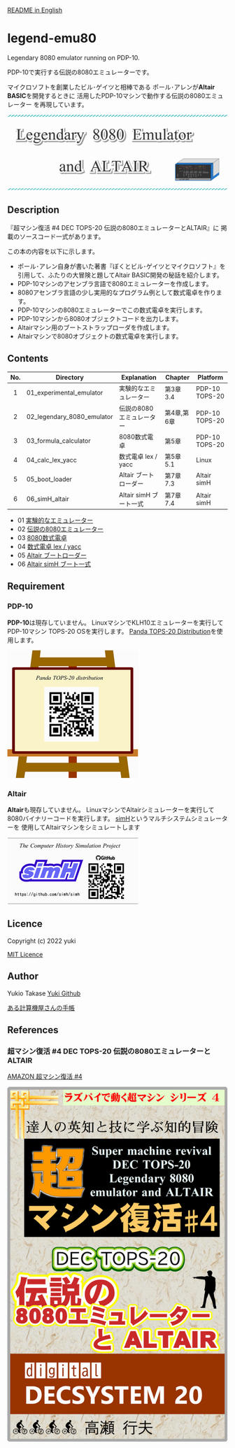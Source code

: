 [README in English](./README.md)

legend-emu80
============

Legendary 8080 emulator running on PDP-10.

PDP-10で実行する伝説の8080エミュレーターです。

マイクロソフトを創業したビル･ゲイツと相棒である
ポール･アレンが**Altair BASIC**を開発するときに
活用したPDP-10マシンで動作する伝説の8080エミュレーター
を再現しています。

![Legendary 8080 Emulator and ALTAIR](./pic/title_logo.png)

## Description

『超マシン復活 #4 DEC TOPS-20 伝説の8080エミュレーターとALTAIR』に
掲載のソースコード一式があります。

この本の内容を以下に示します。

- ポール･アレン自身が書いた著書『ぼくとビル･ゲイツとマイクロソフト』を
  引用して、ふたりの大冒険と題してAltair BASIC開発の秘話を紹介します。
- PDP-10マシンのアセンブラ言語で8080エミュレーターを作成します。
- 8080アセンブラ言語の少し実用的なプログラム例として数式電卓を作ります。
- PDP-10マシンの8080エミュレーターでこの数式電卓を実行します。
- PDP-10マシンから8080オブジェクトコードを出力します。
- Altairマシン用のブートストラップローダを作成します。
- Altairマシンで8080オブジェクトの数式電卓を実行します。


## Contents

| No. | Directory                  | Explanation               | Chapter    | Platform
|:---:| -------------------------- | ------------------------- | ---------- |----------------------
|  1  | 01_experimental_emulator   | 実験的なエミュレーター    | 第3章 3.4  | PDP-10 TOPS-20
|  2  | 02_legendary_8080_emulator | 伝説の8080エミュレーター  | 第4章,第6章| PDP-10 TOPS-20
|  3  | 03_formula_calculator      | 8080数式電卓              | 第5章      | PDP-10 TOPS-20
|  4  | 04_calc_lex_yacc           | 数式電卓 lex / yacc       | 第5章 5.1  | Linux
|  5  | 05_boot_loader             | Altair ブートローダー     | 第7章 7.3  | Altair simH
|  6  | 06_simH_altair             | Altair simH ブート一式    | 第7章 7.4  | Altair simH

- 01 [実験的なエミュレーター](./01_experimental_emulator/README-ja-01.md)
- 02 [伝説の8080エミュレーター](./02_legendary_8080_emulator/README-ja-02.md)
- 03 [8080数式電卓](./03_formula_calculator/README-ja-03.md)
- 04 [数式電卓 lex / yacc](./04_calc_lex_yacc/README-ja-04.md)
- 05 [Altair ブートローダー](./05_boot_loader/README-ja-05.md)
- 06 [Altair simH ブート一式](./06_simH_altair/README-ja-06.md)

## Requirement

### PDP-10

**PDP-10**は現存していません。
LinuxマシンでKLH10エミュレーターを実行して
PDP-10マシン TOPS-20 OSを実行します。
[Panda TOPS-20 Distribution](http://panda.trailing-edge.com/)を使用します。

![Panda TOPS-20 Distribution](./pic/qr_url_panda.png)


### Altair

**Altair**も現存していません。
LinuxマシンでAltairシミュレーターを実行して
8080バイナリーコードを実行します。
[simH](https://github.com/simh/simh)というマルチシステムシミュレーターを
使用してAltairマシンをシミュレートします

![simH Altair](./pic/qr_github_simh.png)



## Licence

Copyright (c) 2022 yuki

[MIT Licence](https://opensource.org/licenses/mit-license.php)

## Author

Yukio Takase  [Yuki Github](https://github.com/Yuki-book)

[ある計算機屋さんの手帳](http://my-web-site.iobb.net/~yuki/)

## References

### 超マシン復活 #4 DEC TOPS-20 伝説の8080エミュレーターとALTAIR

[AMAZON 超マシン復活 #4](https://www.amazon.co.jp/dp/B0B137CCNB/)

![超マシン復活 #4 DEC TOPS-20 伝説の8080エミュレーターとALTAIR](./pic/book07_small.png)

